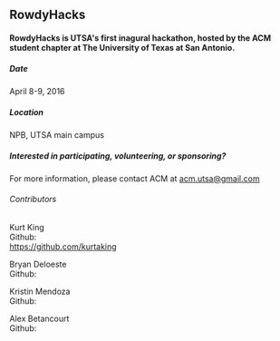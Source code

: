## RowdyHacks

#### RowdyHacks is UTSA's first inagural hackathon, hosted by the ACM student chapter at The University of Texas at San Antonio.


##### Date
April 8-9, 2016
##### Location
NPB, UTSA main campus
##### Interested in participating, volunteering, or sponsoring?
For more information, please contact ACM at acm.utsa@gmail.com


###### Contributors
Kurt King<br>
Github:<br>
https://github.com/kurtaking

Bryan Deloeste<br>
Github:<br>

Kristin Mendoza<br>
Github:<br>

Alex Betancourt<br>
Github:<br>
